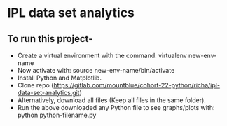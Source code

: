 # IPL data set analytics

## To run this project-
* Create a virtual environment with the command: virtualenv new-env-name
* Now activate with: source new-env-name/bin/activate
* Install Python and Matplotlib.
* Clone repo (https://gitlab.com/mountblue/cohort-22-python/richa/ipl-data-set-analytics.git)
* Alternatively, download all files (Keep all files in the same folder).
* Run the above downloaded any Python file to see graphs/plots with: python python-filename.py